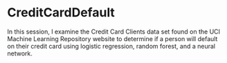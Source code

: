 # CreditCardDefault

In this session, I examine the Credit Card Clients data set found on the UCI Machine Learning Repository website to determine if a person will default on their credit card using logistic regression, random forest, and a neural network.
